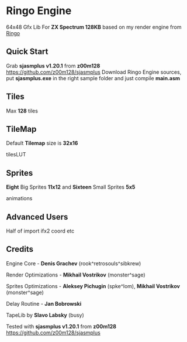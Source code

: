 # Ringo Engine
64x48 Gfx Lib For **ZX Spectrum 128KB** based on my render engine from [Ringo](https://zxonline.net/game/ringo)

## Quick Start

Grab **sjasmplus v1.20.1** from **z00m128** https://github.com/z00m128/sjasmplus
Download Ringo Engine sources, put **sjasmplus.exe** in the right sample folder and just compile **main.asm**

## Tiles

Max **128** tiles

## TileMap

Default **Tilemap** size is **32x16**

tilesLUT

## Sprites

**Eight** Big Sprites **11x12** and **Sixteen** Small Sprites **5x5**

animations

## Advanced Users

Half of import ifx2 coord etc

## Credits

Engine Core - **Denis Grachev** (rook^retrosouls^sibkrew)

Render Optimizations - **Mikhail Vostrikov** (monster^sage)

Sprites Optimizations - **Aleksey Pichugin** (spke^lom), **Mikhail Vostrikov** (monster^sage)

Delay Routine - **Jan Bobrowski**

TapeLib by **Slavo Labsky** (busy)

Tested with **sjasmplus v1.20.1** from **z00m128** https://github.com/z00m128/sjasmplus


